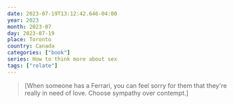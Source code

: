 ```yaml
---
date: 2023-07-19T13:12:42.646-04:00
year: 2023
month: 2023-07
day: 2023-07-19
place: Toronto
country: Canada
categories: ["book"]
series: How to think more about sex
tags: ["relate"]
---
```

> [When someone has a Ferrari, you can feel sorry for them that they're really in need of love. Choose sympathy over contempt.]
